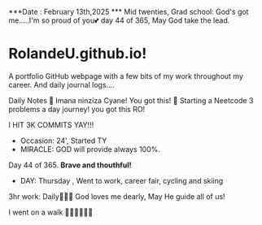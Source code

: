 ***Date : February 13th,2025 *** Mid twenties, Grad school: God's got me.....I'm so proud of you💕 day 44 of 365, May God take the lead.
# RolandeU.github.io!

A portfolio GitHub webpage with a few bits of my work throughout my career. And daily journal logs....


Daily Notes
💚 Imana ninziza Cyane! You got this!
💚 Starting a Neetcode 3 problems a day journey! you got this RO!

I HIT 3K COMMITS YAY!!!

- Occasion: 24', Started TY 
- MIRACLE: GOD will provide always 100%.

Day 44 of 365. **Brave and thouthful!** 
- DAY: Thursday , Went to work, career fair, cycling and skiing

3hr work: Daily💚💚💚
God loves me dearly, May He guide all of  us!


I went on a walk 💚💚💚💚💚💚
